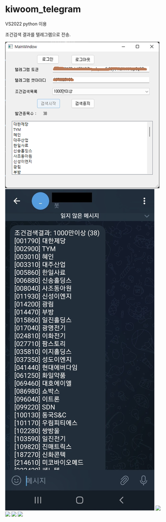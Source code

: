 # kiwoom_telegram
VS2022 python 이용

조건검색 결과를 텔레그램으로 전송.

![](./img/run-1.png)
![](./img/run-2.jpg)
![](./img/run-3.png)
![](./img/run-4.png)
![](./img/run-5.png)
![](./img/run-6.png)
